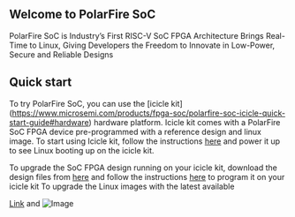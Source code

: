 ## Welcome to PolarFire SoC

PolarFire SoC is Industry’s First RISC-V SoC FPGA Architecture Brings Real-Time to Linux, Giving Developers the Freedom to Innovate in Low-Power, Secure and Reliable Designs

## Quick start
To try PolarFire SoC, you can use the [icicle kit] (https://www.microsemi.com/products/fpga-soc/polarfire-soc-icicle-quick-start-guide#hardware) hardware platform. Icicle kit comes with a PolarFire SoC FPGA device pre-programmed with a reference design and linux image. To start using Icicle kit, follow the instructions [here](https://www.microsemi.com/products/fpga-soc/polarfire-soc-icicle-quick-start-guide#getting-started) and power it up to see Linux booting up on the icicle kit.

To upgrade the SoC FPGA design running on your icicle kit, download the design files from [here](https://github.com/polarfire-soc/icicle-kit-reference-design/releases) and follow the instructions [here]() to program it on your icicle kit
To upgrade the Linux images with the latest available 

[Link](url) and ![Image](src)
```

